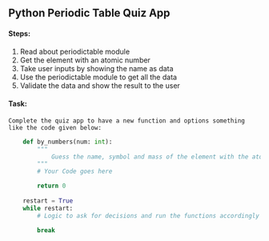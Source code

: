 ## Python Periodic Table Quiz App

#### Steps:
1. Read about periodictable module
2. Get the element with an atomic number
3. Take user inputs by showing the name as data
4. Use the periodictable module to get all the data
5. Validate the data and show the result to the user

#### Task:
    Complete the quiz app to have a new function and options something like the code given below:

```python
    def by_numbers(num: int):
        """
            Guess the name, symbol and mass of the element with the atomic number given
        """
        # Your Code goes here

        return 0
    
    restart = True
    while restart:
        # Logic to ask for decisions and run the functions accordingly
        
        break

```

